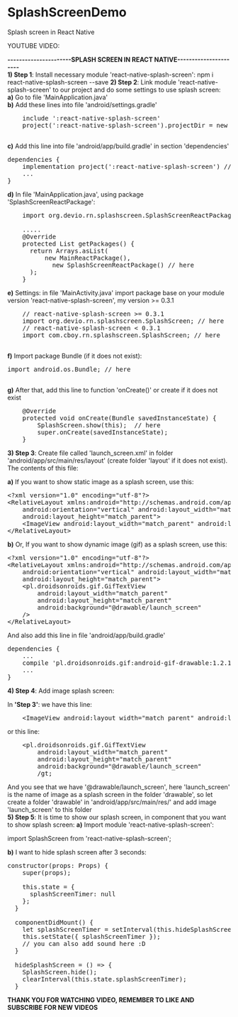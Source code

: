 # SplashScreenDemo
Splash screen in React Native

YOUTUBE VIDEO: 

<b>----------------------SPLASH SCREEN IN REACT NATIVE----------------------</b><br>
<b>1) Step 1</b>: Install necessary module 'react-native-splash-screen':
npm i react-native-splash-screen --save
<b>2) Step 2</b>: Link module 'react-native-splash-screen' to our project and do some settings to use splash screen:<br>
<b>a)</b> Go to file 'MainApplication.java'<br>
<b>b)</b> Add these lines into file 'android/settings.gradle'

<pre>
	include ':react-native-splash-screen'
	project(':react-native-splash-screen').projectDir = new File(rootProject.projectDir, '../node_modules/react-native-splash-screen/android')
  </pre>

<b>c)</b> Add this line into file 'android/app/build.gradle' in section 'dependencies'

<pre>
dependencies {
    implementation project(':react-native-splash-screen') // here
    ...
}
</pre>
<b>d)</b> In file 'MainApplication.java', using package 'SplashScreenReactPackage':
<pre>
	import org.devio.rn.splashscreen.SplashScreenReactPackage;

	.....
	@Override
    protected List<ReactPackage> getPackages() {
      return Arrays.<ReactPackage>asList(
          new MainReactPackage(),
            new SplashScreenReactPackage() // here
      );
    }
</pre>
<b>e)</b> Settings: in file 'MainActivity.java' import package base on your module version 'react-native-splash-screen', my version >= 0.3.1
<pre>
	// react-native-splash-screen >= 0.3.1
	import org.devio.rn.splashscreen.SplashScreen; // here
	// react-native-splash-screen < 0.3.1
	import com.cboy.rn.splashscreen.SplashScreen; // here
	</pre>
<b>f)</b> Import package Bundle (if it does not exist):
<pre>
import android.os.Bundle; // here
	</pre>
<b>g)</b> After that, add this line to function 'onCreate()' or create if it does not exist
<pre>
	@Override
    protected void onCreate(Bundle savedInstanceState) {
        SplashScreen.show(this);  // here
        super.onCreate(savedInstanceState);
    }
</pre>
<b>3) Step 3</b>: Create file called 'launch_screen.xml' in folder 'android/app/src/main/res/layout'
(create folder 'layout' if it does not exist). The contents of this file:

<b>a)</b> If you want to show static image as a splash screen, use this:
<pre>
&lt;?xml version="1.0" encoding="utf-8"?&gt;
&lt;RelativeLayout xmlns:android="http://schemas.android.com/apk/res/android"
    android:orientation="vertical" android:layout_width="match_parent"
    android:layout_height="match_parent"&gt;
    &lt;ImageView android:layout_width="match_parent" android:layout_height="match_parent" android:src="@drawable/launch_screen" android:scaleType="centerCrop" /&gt;
&lt;/RelativeLayout&gt;
</pre>
<b>b)</b> Or, If you want to show dynamic image (gif) as a splash screen, use this:
<pre>
&lt;?xml version="1.0" encoding="utf-8"?&gt;
&lt;RelativeLayout xmlns:android="http://schemas.android.com/apk/res/android"
    android:orientation="vertical" android:layout_width="match_parent"
    android:layout_height="match_parent"&gt;
    &lt;pl.droidsonroids.gif.GifTextView
        android:layout_width="match_parent"
        android:layout_height="match_parent"
        android:background="@drawable/launch_screen"
    /&gt;
&lt;/RelativeLayout&gt;
</pre>
And also add this line in file 'android/app/build.gradle'
<pre>
dependencies {
	...
    compile 'pl.droidsonroids.gif:android-gif-drawable:1.2.10' // here
    ...
}
</pre>
<b>4) Step 4</b>: Add image splash screen:

In <b>'Step 3'</b>: we have this line:
<pre>
	&lt;ImageView android:layout_width="match_parent" android:layout_height="match_parent" android:src="@drawable/launch_screen" android:scaleType="centerCrop" /gt;
</pre>
or this line:
<pre>
	&lt;pl.droidsonroids.gif.GifTextView
		android:layout_width="match_parent"
		android:layout_height="match_parent"
		android:background="@drawable/launch_screen"
	    /gt;
</pre>
And you see that we have '@drawable/launch_screen', here 'launch_screen' is the name of image
as a splash screen in the folder 'drawable', so let create a folder 'drawable' in
'android/app/src/main/res/' and add image 'launch_screen' to this folder<br>
<b>5) Step 5</b>: It is time to show our splash screen, in component that you want to show splash screen:
<b>a)</b> Import module 'react-native-splash-screen':

import SplashScreen from 'react-native-splash-screen';

<b>b)</b> I want to hide splash screen after 3 seconds:
<pre>
constructor(props: Props) {
    super(props);

    this.state = {
      splashScreenTimer: null
    };
  }

  componentDidMount() {
    let splashScreenTimer = setInterval(this.hideSplashScreen, 3000); // hide splash screen after 3s
    this.setState({ splashScreenTimer });
    // you can also add sound here :D
  }

  hideSplashScreen = () => {
    SplashScreen.hide();
    clearInterval(this.state.splashScreenTimer);
  }
</pre>
<b>THANK YOU FOR WATCHING VIDEO, REMEMBER TO LIKE AND SUBSCRIBE FOR NEW VIDEOS</b>
